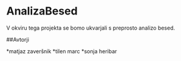 # AnalizaBesed

V okviru tega projekta se bomo ukvarjali s preprosto analizo besed.

##Avtorji

*matjaz zaveršnik
*tilen marc
*sonja heribar
